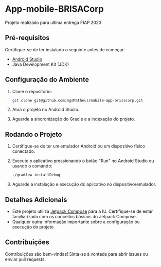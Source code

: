# App-mobile-BRISACorp

Projeto realizado para ultima entrega FIAP 2023
## Pré-requisitos

Certifique-se de ter instalado o seguinte antes de começar:

- [Android Studio](https://developer.android.com/studio)
- Java Development Kit (JDK)

## Configuração do Ambiente

1. Clone o repositório:

    ```bash
    git clone git@github.com:mgsMatheus/mobile-app-brisacorp.git
    ```

2. Abra o projeto no Android Studio.

3. Aguarde a sincronização do Gradle e a indexação do projeto.

## Rodando o Projeto

1. Certifique-se de ter um emulador Android ou um dispositivo físico conectado.

2. Execute o aplicativo pressionando o botão "Run" no Android Studio ou usando o comando:

    ```bash
    ./gradlew installDebug
    ```

3. Aguarde a instalação e execução do aplicativo no dispositivo/emulador.

## Detalhes Adicionais

- Este projeto utiliza [Jetpack Compose](https://developer.android.com/jetpack/compose) para a IU. Certifique-se de estar familiarizado com os conceitos básicos do Jetpack Compose.
- Qualquer outra informação importante sobre a configuração ou execução do projeto.

## Contribuições

Contribuições são bem-vindas! Sinta-se à vontade para abrir issues ou enviar pull requests.
